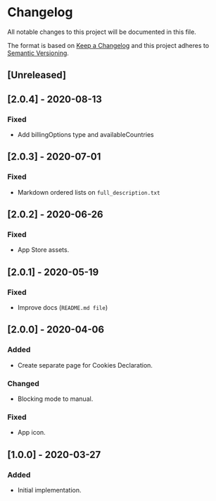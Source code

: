 # Changelog

All notable changes to this project will be documented in this file.

The format is based on [Keep a Changelog](http://keepachangelog.com/en/1.0.0/)
and this project adheres to [Semantic Versioning](http://semver.org/spec/v2.0.0.html).

## [Unreleased]

## [2.0.4] - 2020-08-13

### Fixed

- Add billingOptions type and availableCountries

## [2.0.3] - 2020-07-01
### Fixed
- Markdown ordered lists on `full_description.txt`

## [2.0.2] - 2020-06-26
### Fixed

- App Store assets.

## [2.0.1] - 2020-05-19

### Fixed

- Improve docs (`README.md file`)

## [2.0.0] - 2020-04-06

### Added
- Create separate page for Cookies Declaration.

### Changed
- Blocking mode to manual.

### Fixed
- App icon.

## [1.0.0] - 2020-03-27

### Added

- Initial implementation.
